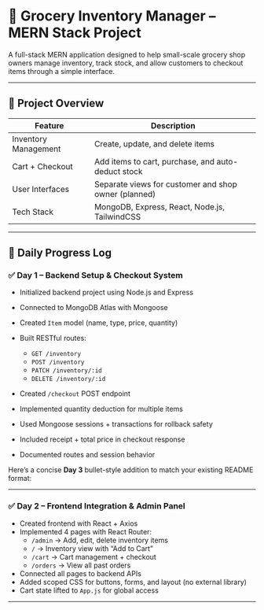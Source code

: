 # 🛒 Grocery Inventory Manager – MERN Stack Project 

A full-stack MERN application designed to help small-scale grocery shop owners manage inventory, track stock, and allow customers to checkout items through a simple interface.

---

## 📌 Project Overview

| Feature | Description |
|--------|-------------|
| Inventory Management | Create, update, and delete items |
| Cart + Checkout | Add items to cart, purchase, and auto-deduct stock |
| User Interfaces | Separate views for customer and shop owner (planned) |
| Tech Stack | MongoDB, Express, React, Node.js, TailwindCSS |

---

## 📅 Daily Progress Log

### ✅ **Day 1** – Backend Setup & Checkout System
- Initialized backend project using Node.js and Express
- Connected to MongoDB Atlas with Mongoose
- Created `Item` model (name, type, price, quantity)
- Built RESTful routes:  
  - `GET /inventory`  
  - `POST /inventory`  
  - `PATCH /inventory/:id`  
  - `DELETE /inventory/:id`

- Created `/checkout` POST endpoint
- Implemented quantity deduction for multiple items
- Used Mongoose sessions + transactions for rollback safety
- Included receipt + total price in checkout response
- Documented routes and session behavior

Here’s a concise **Day 3** bullet-style addition to match your existing README format:

---

### ✅ **Day 2** – Frontend Integration & Admin Panel

* Created frontend with React + Axios
* Implemented 4 pages with React Router:
  * `/admin` → Add, edit, delete inventory items
  * `/` → Inventory view with “Add to Cart”
  * `/cart` → Cart management + checkout
  * `/orders` → View all past orders
* Connected all pages to backend APIs
* Added scoped CSS for buttons, forms, and layout (no external library)
* Cart state lifted to `App.js` for global access

----
